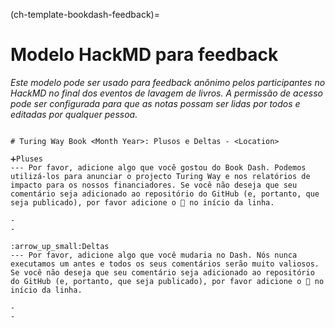 (ch-template-bookdash-feedback)=
# Modelo HackMD para feedback

*Este modelo pode ser usado para feedback anônimo pelos participantes no HackMD no final dos eventos de lavagem de livros. A permissão de acesso pode ser configurada para que as notas possam ser lidas por todos e editadas por qualquer pessoa.*

```

# Turing Way Book <Month Year>: Plusos e Deltas - <Location>

➕Pluses
--- Por favor, adicione algo que você gostou do Book Dash. Podemos utilizá-los para anunciar o projecto Turing Way e nos relatórios de impacto para os nossos financiadores. Se você não deseja que seu comentário seja adicionado ao repositório do GitHub (e, portanto, que seja publicado), por favor adicione o 🤫 no início da linha.

-
-

:arrow_up_small:Deltas
--- Por favor, adicione algo que você mudaria no Dash. Nós nunca executamos um antes e todos os seus comentários serão muito valiosos. Se você não deseja que seu comentário seja adicionado ao repositório do GitHub (e, portanto, que seja publicado), por favor adicione o 🤫 no início da linha.

-
-
```
